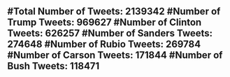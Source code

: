 #Total Number of Tweets: 2139342 
#Number of Trump Tweets: 969627
#Number of Clinton Tweets: 626257
#Number of Sanders Tweets: 274648
#Number of Rubio Tweets: 269784
#Number of Carson Tweets: 171844
#Number of Bush Tweets: 118471
---
